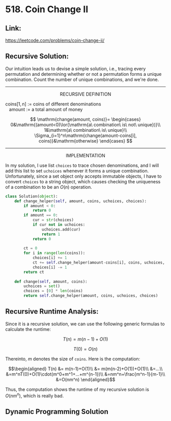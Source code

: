 # 518. Coin Change II

## Link:
https://leetcode.com/problems/coin-change-ii/

## Recursive Solution:
Our intuition leads us to devise a simple solution, i.e., tracing every permutation and determining whether or not a permutation forms a unique combination. Count the number of unique combinations, and we're done.

---

<p align="center"> RECURSIVE DEFINITION </p>

$\mathrm{coins[1,n]\ :=\ coins\ of\ different\ denominations}$<br>
$\mathrm{\ \ \ amount\ :=\ a\ total\ amount\ of\ money}$

$$
\mathrm{change(amount, coins)}=
\begin{cases}
0&\mathrm{(amount<0)\lor(\mathrm{a\ combination\ is\ not\ unique})}\\
1&\mathrm{a\ combination\ is\ unique}\\
\Sigma_{i=1}^n\mathrm{change(amount-coins[i], coins)}&\mathrm{otherwise}
\end{cases}
$$

---

<p align="center"> IMPLEMENTATION </p>

In my solution, I use list `choices` to trace chosen denominations, and I will add this list to set `uchoices` whenever it forms a unique combination. Unfortunately, since a set object only accepts immutable objects, I have to convert `choices` to a string object, which causes checking the uniqueness of a combination to be an $O(n)$ operation.

```python
class Solution(object):    
    def change_helper(self, amount, coins, uchoices, choices):            
        if amount < 0:
            return 0
        if amount == 0:
            cur = str(choices)
            if cur not in uchoices:
                uchoices.add(cur)
                return 1
            return 0
        
        ct = 0
        for i in range(len(coins)):
            choices[i] += 1
            ct += self.change_helper(amount-coins[i], coins, uchoices, choices)
            choices[i] -= 1
        return ct
            
    def change(self, amount, coins):
        uchoices = set()
        choices = [0] * len(coins)
        return self.change_helper(amount, coins, uchoices, choices)
```

## Recursive Runtime Analysis:
Since it is a recursive solution, we can use the following generic formulas to calculate the runtime:

$$T(n) = m(n-1)+O(1)$$

$$T(0) = O(n)$$

Thereinto, $m$ denotes the size of `coins`. Here is the computation:
```math
\begin{aligned}
T(n) &= m(n-1)+O(1)\\
&= m(m(n-2)+O(1))+O(1)\\
&=...\\
&=m^nT(0)+O(1)\cdot(m^0+m^1+...+m^{n-1})\\
&=nm^n+\frac{m^n-1}{m-1}\\
&=O(nm^n)
\end{aligned}
```
Thus, the computation shows the runtime of my recursive solution is $O(nm^n)$, which is really bad.

## Dynamic Programming Solution
